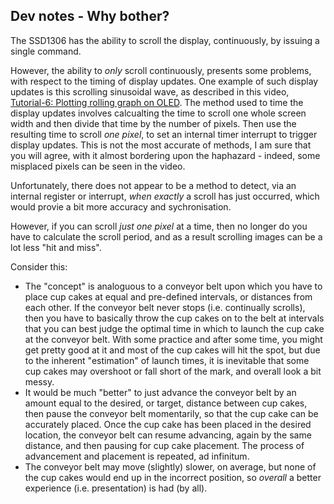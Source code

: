 ## Dev notes - Why bother?

The SSD1306 has the ability to scroll the display, continuously, by issuing a single command.

However, the ability to *only* scroll continuously, presents some problems, with respect to the timing of display updates. One example of such display updates is this scrolling sinusoidal wave, as described in this video, [Tutorial-6: Plotting rolling graph on OLED](https://www.youtube.com/watch?v=4azujWZVrUk). The method used to time the display updates involves calcualting the time to scroll one whole screen width and then divide that time by the number of pixels. Then use the resulting time to scroll *one pixel*, to set an internal timer interrupt to trigger display updates. This is not the most accurate of methods, I am sure that you will agree, with it almost bordering upon the haphazard - indeed, some misplaced pixels can be seen in the video.

Unfortunately, there does not appear to be a method to detect, via an internal register or interrupt, *when exactly* a scroll has just occurred, which would provie a bit more accuracy and sychronisation.

However, if you can scroll *just one pixel* at a time, then no longer do you have to calculate the scroll period, and as a result scrolling images can be a lot less "hit and miss".

Consider this:

   - The "concept" is analoguous to a conveyor belt upon which you have to place cup cakes at equal and pre-defined intervals, or distances from each other. If the conveyor belt never stops (i.e. continually scrolls), then you have to basically throw the cup cakes on to the belt at intervals that you can best judge the optimal time in which to launch the cup cake at the conveyor belt. With some practice and after some time, you might get pretty good at it and most of the cup cakes will hit the spot, but due to the inherent "estimation" of launch times, it is inevitable that some cup cakes may overshoot or fall short of the mark, and overall look a bit messy.
   - It would be much "better" to just advance the conveyor belt by an amount equal to the desired, or target, distance between cup cakes, then pause the conveyor belt momentarily, so that the cup cake can be accurately placed. Once the cup cake has been placed in the desired location, the conveyor belt can resume advancing, again by the same distance, and then pausing for cup cake placement. The process of advancement and placement is repeated, ad infinitum. 
   - The conveyor belt may move (slightly) slower, on average, but none of the cup cakes would end up in the incorrect position, so *overall* a better experience (i.e. presentation) is had (by all). 

